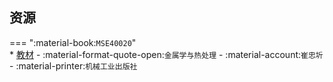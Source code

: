 ## 资源  
=== ":material-book:`MSE40020`"  
    * [教材](http://api.cqu-openlib.cn/file?key=idEnF26mbymd) - :material-format-quote-open:`金属学与热处理` - :material-account:`崔忠圻` - :material-printer:`机械工业出版社`  